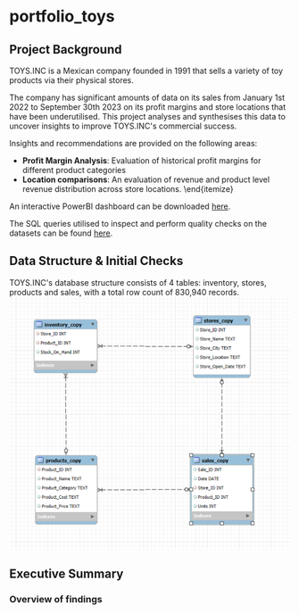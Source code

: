# portfolio_toys

## Project Background
TOYS.INC is a Mexican company founded in 1991 that sells a variety of toy products via their physical stores. 

The company has significant amounts of data on its sales from January 1st 2022 to September 30th 2023 on its profit margins and store locations that have been underutilised. This project analyses and synthesises this data to uncover insights to improve TOYS.INC's commercial success.

Insights and recommendations are provided on the following areas:
- **Profit Margin Analysis**: Evaluation of historical profit margins for different product categories 
- **Location comparisons**: An evaluation of revenue and product level revenue distribution across store locations.
\end{itemize}

An interactive PowerBI dashboard can be downloaded [here](https://github.com/dtan20441/portfolio_toys/blob/main/maven_toys.pbix).

The SQL queries utilised to inspect and perform quality checks on the datasets can be found [here](https://github.com/dtan20441/portfolio_toys/blob/main/maven_toys.sql).

## Data Structure & Initial Checks
TOYS.INC's database structure consists of 4 tables: inventory, stores, products and sales, with a total row count of 830,940 records. 
![Entity relationship diagram](https://github.com/dtan20441/portfolio_toys/blob/main/Entity%20relationship%20diagram.png)

## Executive Summary
### Overview of findings

